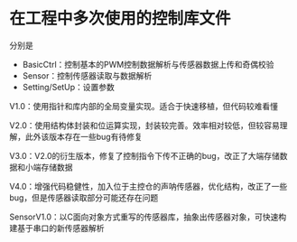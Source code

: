# 在工程中多次使用的控制库文件

分别是

* BasicCtrl：控制基本的PWM控制数据解析与传感器数据上传和奇偶校验
* Sensor：控制传感器读取与数据解析
* Setting/SetUp：设置参数

V1.0：使用指针和库内部的全局变量实现。适合于快速移植，但代码较难看懂

V2.0：使用结构体封装和位运算实现，封装较完善。效率相对较低，但较容易理解，此外该版本存在一些bug有待修复

V3.0：V2.0的衍生版本，修复了控制指令下传不正确的bug，改正了大端存储数据和小端存储数据

V4.0：增强代码稳健性，加入位于主控仓的声呐传感器，优化结构，改正了一些bug，但是传感器读取部分可能还存在问题

SensorV1.0：以C面向对象方式重写的传感器库，抽象出传感器对象，可快速构建基于串口的新传感器解析